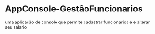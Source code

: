 # AppConsole-GestãoFuncionarios
 uma aplicação de console que permite cadastrar funcionarios e e alterar seu salario 
